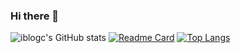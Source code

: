 ### Hi there 👋

<!--
**iblogc/iblogc** is a ✨ _special_ ✨ repository because its `README.md` (this file) appears on your GitHub profile.

Here are some ideas to get you started:

- 🔭 I’m currently working on ...
- 🌱 I’m currently learning ...
- 👯 I’m looking to collaborate on ...
- 🤔 I’m looking for help with ...
- 💬 Ask me about ...
- 📫 How to reach me: ...
- 😄 Pronouns: ...
- ⚡ Fun fact: ...
-->

![iblogc's GitHub stats](https://github-readme-stats.vercel.app/api?username=iblogc&show_icons=true&theme=radical)
[![Readme Card](https://github-readme-stats.vercel.app/api/pin/?username=iblogc&repo=github-readme-stats)](https://github.com/anuraghazra/github-readme-stats)
[![Top Langs](https://github-readme-stats.vercel.app/api/top-langs/?username=iblogc)](https://github.com/anuraghazra/github-readme-stats)


